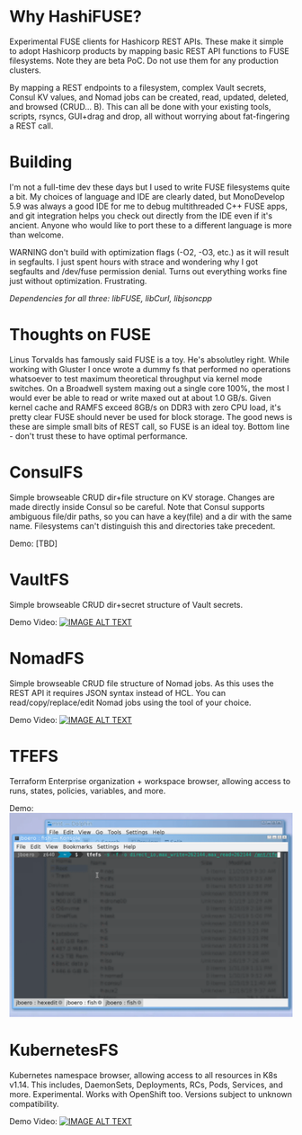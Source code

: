 # Why HashiFUSE?
Experimental FUSE clients for Hashicorp REST APIs.  These make it simple to adopt Hashicorp products by mapping basic REST API functions to FUSE filesystems.  Note they are beta PoC.  Do not use them for any production clusters.

By mapping a REST endpoints to a filesystem, complex Vault secrets, Consul KV values, and Nomad jobs can be created, read, updated, deleted, and browsed (CRUD... B).  This can all be done with your existing tools, scripts, rsyncs, GUI+drag and drop, all without worrying about fat-fingering a REST call.

# Building
I'm not a full-time dev these days but I used to write FUSE filesystems quite a bit.  My choices of language and IDE are clearly dated, but MonoDevelop 5.9 was always a good IDE for me to debug multithreaded C++ FUSE apps, and git integration helps you check out directly from the IDE even if it's ancient.  Anyone who would like to port these to a different language is more than welcome.

WARNING don't build with optimization flags (-O2, -O3, etc.) as it will result in segfaults.  I just spent hours with strace and wondering why I got segfaults and /dev/fuse permission denial.  Turns out everything works fine just without optimization.  Frustrating.

_Dependencies for all three: libFUSE, libCurl, libjsoncpp_

# Thoughts on FUSE
Linus Torvalds has famously said FUSE is a toy.  He's absolutley right.  While working with Gluster I once wrote a dummy fs that performed no operations whatsoever to test maximum theoretical throughput via kernel mode switches.  On a Broadwell system maxing out a single core 100%, the most I would ever be able to read or write maxed out at about 1.0 GB/s.  Given kernel cache and RAMFS exceed 8GB/s on DDR3 with zero CPU load, it's pretty clear FUSE should never be used for block storage.  The good news is these are simple small bits of REST call, so FUSE is an ideal toy.  Bottom line - don't trust these to have optimal performance.

# ConsulFS
Simple browseable CRUD dir+file structure on KV storage.  Changes are made directly inside Consul so be careful.  Note that Consul supports ambiguous file/dir paths, so you can have a key(file) and a dir with the same name.  Filesystems can't distinguish this and directories take precedent.

Demo: [TBD]

# VaultFS
Simple browseable CRUD dir+secret structure of Vault secrets.

Demo Video:
[![IMAGE ALT TEXT](http://i3.ytimg.com/vi/S_3j9Awlu-o/maxresdefault.jpg)](https://youtu.be/S_3j9Awlu-o)

# NomadFS
Simple browseable CRUD file structure of Nomad jobs.  As this uses the REST API it requires JSON syntax instead of HCL.  You can read/copy/replace/edit Nomad jobs using the tool of your choice.

Demo Video:
[![IMAGE ALT TEXT](http://i3.ytimg.com/vi/THBi2ke1SlQ/maxresdefault.jpg)](https://youtu.be/THBi2ke1SlQ)

# TFEFS
Terraform Enterprise organization + workspace browser, allowing access to runs, states, policies, variables, and more.

Demo:
![TFEFS Demo Webp](tfefs.webp)

# KubernetesFS
Kubernetes namespace browser, allowing access to all resources in K8s v1.14.  This includes, DaemonSets, Deployments, RCs, Pods, Services, and more. Experimental.  Works with OpenShift too.  Versions subject to unknown compatibility.

Demo Video:
[![IMAGE ALT TEXT](http://i3.ytimg.com/vi/f5wjM-GKtLo/maxresdefault.jpg)](https://youtu.be/f5wjM-GKtLo)
